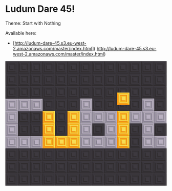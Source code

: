 # Ludum Dare 45! 
Theme: Start with Nothing

Available here:
- [http://ludum-dare-45.s3.eu-west-2.amazonaws.com/master/index.html](
http://ludum-dare-45.s3.eu-west-2.amazonaws.com/master/index.html)

![Cubit](https://github.com/StevenR152/ludum-dare-45/blob/master/assets/images/title-screen.png?raw=true)
